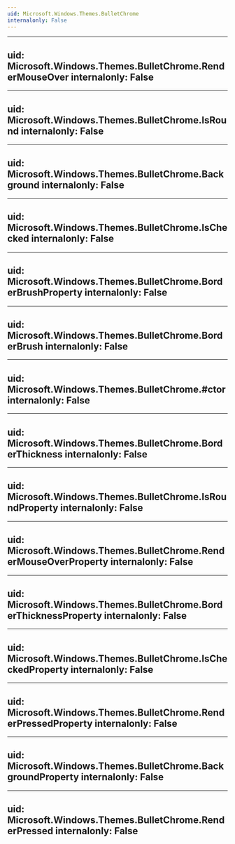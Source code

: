 ```yaml
---
uid: Microsoft.Windows.Themes.BulletChrome
internalonly: False
---
```


---
uid: Microsoft.Windows.Themes.BulletChrome.RenderMouseOver
internalonly: False
---

---
uid: Microsoft.Windows.Themes.BulletChrome.IsRound
internalonly: False
---

---
uid: Microsoft.Windows.Themes.BulletChrome.Background
internalonly: False
---

---
uid: Microsoft.Windows.Themes.BulletChrome.IsChecked
internalonly: False
---

---
uid: Microsoft.Windows.Themes.BulletChrome.BorderBrushProperty
internalonly: False
---

---
uid: Microsoft.Windows.Themes.BulletChrome.BorderBrush
internalonly: False
---

---
uid: Microsoft.Windows.Themes.BulletChrome.#ctor
internalonly: False
---

---
uid: Microsoft.Windows.Themes.BulletChrome.BorderThickness
internalonly: False
---

---
uid: Microsoft.Windows.Themes.BulletChrome.IsRoundProperty
internalonly: False
---

---
uid: Microsoft.Windows.Themes.BulletChrome.RenderMouseOverProperty
internalonly: False
---

---
uid: Microsoft.Windows.Themes.BulletChrome.BorderThicknessProperty
internalonly: False
---

---
uid: Microsoft.Windows.Themes.BulletChrome.IsCheckedProperty
internalonly: False
---

---
uid: Microsoft.Windows.Themes.BulletChrome.RenderPressedProperty
internalonly: False
---

---
uid: Microsoft.Windows.Themes.BulletChrome.BackgroundProperty
internalonly: False
---

---
uid: Microsoft.Windows.Themes.BulletChrome.RenderPressed
internalonly: False
---
